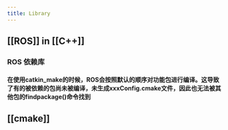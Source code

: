 ```yaml
---
title: Library
---
```


## [[ROS]] in [[C++]]
### ROS 依赖库
#### 在使用catkin_make的时候，ROS会按照默认的顺序对功能包进行编译。这导致了有的被依赖的包尚未被编译，未生成xxxConfig.cmake文件，因此也无法被其他包的findpackage()命令找到
## [[cmake]]
##
